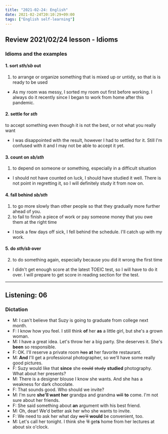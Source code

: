 ```yaml
---
title: "2021-02-24: English"
date: 2021-02-24T20:10:29+09:00
tags: ["English self-learning"]
---
```


## Review 2021/02/24 lesson - Idioms

### Idioms and the examples

#### 1. sort *sth/sb* out
1. to arrange or organize something that is mixed up or untidy, so that is is ready to be used

* As my room was messy, I sorted my room out first before working.
    I always do it recently since I began to work from home after this pandemic.

#### 2. settle for *sth*
to accept something even though it is not the best, or not what you really want

* I was disappointed with the result, however I had to settled for it.
    Still I'm confused with it and I may not be able to accept it yet.

#### 3. count on *sb/sth*
1. to depend on someone or something, especially in a difficult situation

* I should not have counted on luck, I should have studied it well.
    There is not point in regretting it, so I will definitely study it from now on.

#### 4. fall behind *sb/sth*
1. to go more slowly than other people so that they gradually more further ahead of you.
3. to fail to finish a piece of work or pay someone money that you owe them at the right time

- I took a few days off sick, I fell behind the schedule.
    I'll catch up with my work.

#### 5. do *sth/sb* over
2. to do something again, especially because you did it wrong the first time

* I didn't get enough score at the latest TOEIC test, so I will have to do it over.
    I will prepare to get score in reading section for the test.

- - -

## Listening: 06

### Dictation

* M: I can't believe that Suzy is going to graduate from college next month.
* F: I know how you feel. I still think **of** her **as** a little girl, but she's a grown woman.
* M: I have a great idea. Let's throw her a big party. She deserves it. She's **been** so responsible.
* F: OK. I'll reserve a private room ~~has~~ **at** her favorite restaurant.
* M: **And** I'll get a professional photographer, so we'll have some really good pictures.
* F: Suzy would like that **since** she ~~could~~ ~~study~~ **studied** photography. What about her presents?
* M: There is a designer blouse I know she wants. And she has a weakness for dark chocolate.
* F: That sounds good. Who should we invite?
* M: I'm sure **she'll want her** grandpa and grandma ~~will~~ **to** come. I'm not sure about her friends.
* F: She said something about **an** argument with his best friend.
* M: Oh, dear! We'd better ask her who she wants to invite.
* F: We need to ask her what day ~~we'll~~ **would** be convenient, too.
* M: Let's call her tonight. I think she ~~'ll~~ get**s** home from her lectures at about six o'clock.

